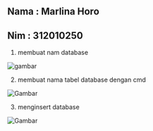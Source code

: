 ## Nama : Marlina Horo
## Nim  : 312010250

1. membuat nam database





![gambar](img/2.png)






2. membuat nama tabel database dengan cmd


![Gambar](img/2.png)


3. menginsert database


![Gambar](img/3.png)


